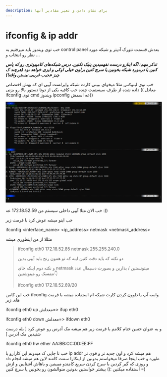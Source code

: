 ```yaml
---
description: برای نشان دادن و تغیر مقادیر آنها
---
```


# ifconfig & ip addr

خب توی ویندوز باید میرفتیم به control panel بعدش قسمت نتورک آدپتر و شبکه مورد نظر رو انتخاب و ...

_**تذکر مهم: اگه اینارو درست نفهمیدین پنیک نکنین. درس شبکه‌های کامپیوتری رو که پاس کنین یا درمورد شبکه بخونین یا سرچ کنین براون خیلی اوکی و ایزی خواهد بود (هرچند ک چیز عجیب غریبی نیستن واقعا)**_

خب توی لینوکس مثلا میخوای ببینی کارت شبکه وایرلست آیپی ای که بهش اختصاص داده شده از طرف سیستمت چنده خب کافیه یکی از دوتا دستور بالا رو بزنی (( معادل ifconfig توی cmd ویندوز ipconfig عه اسمش))

![نکته قایل توجه اینه که باید اسم کارت شبکتو بدونی  چون ممکنه چنتا (حداقل دوتا) داشته باشی](<.gitbook/assets/image (4) (1).png>)

خب الان مثلا آیپی داخلی سیستم من 172.18.52.59 عه :))

خب اینو میشه عوض کرد با فرمت زیر

ifconfig \<interface\_name> \<ip\_address> netmask \<netmask\_address>

مثللا از من اینطوری میشه

> ifconfig eth0 172.18.52.85 netmask 255.255.240.0
>
> دو نکته که باید دقت کنین اینه که تو همون رنج باید آیپی بدین
>
> و نکته دوم اینکه جای netmask میتونستین / بذارین و بصورت دسیمال عدد نتمسک رو مینوشتین👇
>
> ifconfig eth0 172.18.52.69/20

خب این کامن ifconfig واسه آپ یا داوون کردن کارت شبکه ام استفاده میشه با فرمت های زیر

ifconfig eth0 up معدلش=> ifup eth0

ifconfig eth0 down معدلش=> ifdown eth0

و به عنوان حسن ختام کلامم با فرمت زیر هم میشه مک آدرس رو عوض کرد \[ بله درست شنیدین مک آدرس ]

ifconfig eth0 hw ether AA:BB:CC:DD:EE:FF

خب تا جایی ک میدونم این کارارو با ip addr هم میشه کرد و اون جدید تر و قوی تر طوره و خب اینجا صرفا میخواستم بدونین از اینکارا سمت کامند لاین هم میشه انجام داد و روزی که گیر کردین با سرج کردن سریع کامندو میبینین و باهاش آشنایین و ازش استفاده میکنین :)) بیشتر خواستین بدونین منوالشون رو بخونین یا سرچ کنین =)
